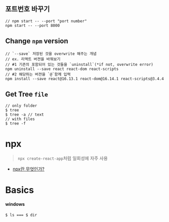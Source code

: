 ## 포트번호 바꾸기
```shell
// npm start -- --port "port number"
npm start -- --port 8000
```

## Change `npm` version
```
// `--save` 저장된 것을 overwrite 해주는 개념
// ex. 리액트 버젼을 바꿔보기
// #1 기존의 포함되어 있는 것들을 `uninstall`(*if not, overwrite error)
npm uninstall --save react react-dom react-scripts
// #2 해당하는 버젼을 `@`함께 입력
npm install --save react@16.13.1 react-dom@16.14.1 react-scripts@3.4.4
```

## Get Tree `file`
```
// only folder
$ tree
$ tree -a // text
// with files
$ tree -f
```


# npx
> `npx create-react-app`처럼 일회성에 자주 사용
- [npx란 무엇인가?](https://geonlee.tistory.com/32)


# Basics
#### windows
```shell
$ ls === $ dir
```
